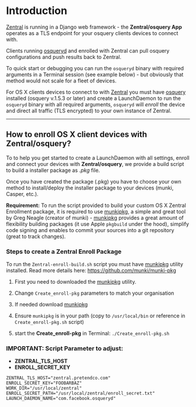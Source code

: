 # Introduction

[Zentral](https://github.com/zentralopensource/zentral) is running in a Django web framework - the **Zentral/osquery App** operates as a TLS endpoint for your osquery clients devices to connect with. 

Clients running [osqueryd](https://osquery.io/) and enrolled with Zentral can pull osquery configurations and push results back to Zentral. 

To quick start or debugging you can run the `osqueryd` binary with required arguments in a Terminal session (see example below) - but obviously that method would not scale for a fleet of devices.

For OS X clients devices to connect to with [Zentral](https://github.com/zentralopensource/zentral) you must have [osquery](https://osquery.io/) installed (osquery v.1.5.3 or later) and create a LaunchDaemon to run the `osqueryd` binary with all required arguments, `osqueryd` will *enroll* the device and direct all traffic (TLS encrypted) to your own instance of Zentral.

---

## How to enroll OS X client devices with Zentral/osquery?
To to help you get started to create a LaunchDaemon with all settings, enroll and connect your devices with **Zentral/osquery**, we provide a build script to build a installer package as *.pkg* file. 

Once you have created the package (.pkg) you have to choose your own method to install/deploy the installer package to your devices (munki, Casper, etc.).

**Requirement:** 
To run the script provided to build your custom OS X Zentral Enrollment package, it is required to use [munkipkg](<https://github.com/munki/munki-pkg>), a simple and great tool by Greg Neagle (creator of munki) - [munkipkg](<https://github.com/munki/munki-pkg>) provides a great amount of flexibility building packages (it use Apple `pkgbuild` under the hood), simplify code signing and enables to commit your sources into a git repository (great to track changes).


### Steps to create a Zentral Enroll Package

To run the `Zentral-enroll-build.sh` script you must have [munkipkg](<https://github.com/munki/munki-pkg>) utility installed. 
Read more details here: <https://github.com/munki/munki-pkg>


1. First you need to downloaded the [munkipkg](<https://github.com/munki/munki-pkg>) utility.
1. Change `Create_enroll-pkg` parameters to match your organisation
 
2. If needed download [munkipkg](<https://github.com/munki/munki-pkg>)
3. Ensure `munkipkg` is in your path (copy to `/usr/local/bin` or reference in `Create_enroll-pkg.sh` script)
2. start the **Create_enroll-pkg** in Terminal: `./Create_enroll-pkg.sh` 


### IMPORTANT: Script Parameter to adjust:
- **ZENTRAL_TLS_HOST**
- **ENROLL_SECRET_KEY**

```
ZENTRAL_TLS_HOST="zentral.pretendco.com"
ENROLL_SECRET_KEY="FOOBARBAZ"
WORK_DIR="/usr/local/zentral" 
ENROLL_SECRET_PATH="/usr/local/zentral/enroll_secret.txt"  
LAUNCH_DAEMON_NAME="com.facebook.osqueryd"  
```
